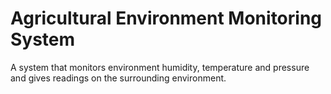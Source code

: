 # Agricultural Environment Monitoring System

A system that monitors environment humidity, temperature and pressure and gives readings on the surrounding environment.

